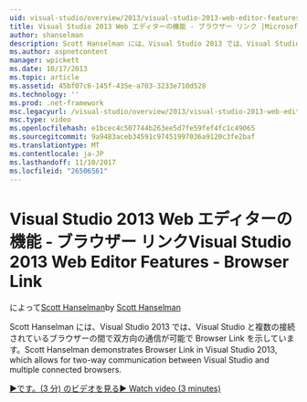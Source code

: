 ```yaml
---
uid: visual-studio/overview/2013/visual-studio-2013-web-editor-features-browser-link
title: Visual Studio 2013 Web エディターの機能 - ブラウザー リンク |Microsoft ドキュメント
author: shanselman
description: Scott Hanselman には、Visual Studio 2013 では、Visual Studio と複数の接続されているブラウザーの間で双方向の通信が可能で Browser Link がについて説明しています.
ms.author: aspnetcontent
manager: wpickett
ms.date: 10/17/2013
ms.topic: article
ms.assetid: 45bf07c6-145f-435e-a703-3233e710d528
ms.technology: ''
ms.prod: .net-framework
msc.legacyurl: /visual-studio/overview/2013/visual-studio-2013-web-editor-features-browser-link
msc.type: video
ms.openlocfilehash: e1bcec4c507744b263ee5d7fe59fef4fc1c49065
ms.sourcegitcommit: 9a9483aceb34591c97451997036a9120c3fe2baf
ms.translationtype: MT
ms.contentlocale: ja-JP
ms.lasthandoff: 11/10/2017
ms.locfileid: "26506561"
---
```

<a name="visual-studio-2013-web-editor-features---browser-link"></a><span data-ttu-id="9ab87-103">Visual Studio 2013 Web エディターの機能 - ブラウザー リンク</span><span class="sxs-lookup"><span data-stu-id="9ab87-103">Visual Studio 2013 Web Editor Features - Browser Link</span></span>
====================
<span data-ttu-id="9ab87-104">によって[Scott Hanselman](https://github.com/shanselman)</span><span class="sxs-lookup"><span data-stu-id="9ab87-104">by [Scott Hanselman](https://github.com/shanselman)</span></span>

<span data-ttu-id="9ab87-105">Scott Hanselman には、Visual Studio 2013 では、Visual Studio と複数の接続されているブラウザーの間で双方向の通信が可能で Browser Link を示しています。</span><span class="sxs-lookup"><span data-stu-id="9ab87-105">Scott Hanselman demonstrates Browser Link in Visual Studio 2013, which allows for two-way communication between Visual Studio and multiple connected browsers.</span></span>

[<span data-ttu-id="9ab87-106">&#9654;です。(3 分) のビデオを見る</span><span class="sxs-lookup"><span data-stu-id="9ab87-106">&#9654; Watch video (3 minutes)</span></span>](https://channel9.msdn.com/Blogs/ASP-NET-Site-Videos/visual-studio-2013-web-editor-features-browser-link)
